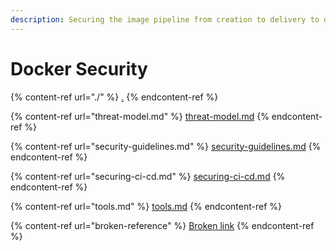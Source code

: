 ```yaml
---
description: Securing the image pipeline from creation to delivery to deployment.
---
```


# Docker Security

{% content-ref url="./" %}
[.](./)
{% endcontent-ref %}

{% content-ref url="threat-model.md" %}
[threat-model.md](threat-model.md)
{% endcontent-ref %}

{% content-ref url="security-guidelines.md" %}
[security-guidelines.md](security-guidelines.md)
{% endcontent-ref %}

{% content-ref url="securing-ci-cd.md" %}
[securing-ci-cd.md](securing-ci-cd.md)
{% endcontent-ref %}

{% content-ref url="tools.md" %}
[tools.md](tools.md)
{% endcontent-ref %}

{% content-ref url="broken-reference" %}
[Broken link](broken-reference)
{% endcontent-ref %}



